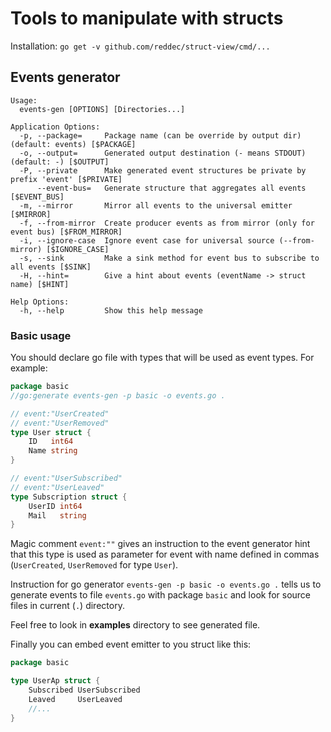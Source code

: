 # Tools to manipulate with structs

Installation: `go get -v github.com/reddec/struct-view/cmd/...`

## Events generator


```
Usage:
  events-gen [OPTIONS] [Directories...]

Application Options:
  -p, --package=     Package name (can be override by output dir) (default: events) [$PACKAGE]
  -o, --output=      Generated output destination (- means STDOUT) (default: -) [$OUTPUT]
  -P, --private      Make generated event structures be private by prefix 'event' [$PRIVATE]
      --event-bus=   Generate structure that aggregates all events [$EVENT_BUS]
  -m, --mirror       Mirror all events to the universal emitter [$MIRROR]
  -f, --from-mirror  Create producer events as from mirror (only for event bus) [$FROM_MIRROR]
  -i, --ignore-case  Ignore event case for universal source (--from-mirror) [$IGNORE_CASE]
  -s, --sink         Make a sink method for event bus to subscribe to all events [$SINK]
  -H, --hint=        Give a hint about events (eventName -> struct name) [$HINT]

Help Options:
  -h, --help         Show this help message
```

### Basic usage


You should declare go file with types that will be used as event types. For example:

```go
package basic
//go:generate events-gen -p basic -o events.go .

// event:"UserCreated"
// event:"UserRemoved"
type User struct {
	ID   int64
	Name string
}

// event:"UserSubscribed"
// event:"UserLeaved"
type Subscription struct {
	UserID int64
	Mail   string
}
```

Magic comment `event:""` gives an instruction to the event generator hint that this type is used as parameter for event
with name defined in commas (`UserCreated`, `UserRemoved` for type `User`).

Instruction for go generator `events-gen -p basic -o events.go .` tells us to generate events to file `events.go` with
package `basic` and look for source files in current (`.`) directory. 

Feel free to look in **examples** directory to see generated file.

Finally you can embed event emitter to you struct like this: 
```go
package basic

type UserAp struct {
    Subscribed UserSubscribed
    Leaved     UserLeaved
    //...
}
```
